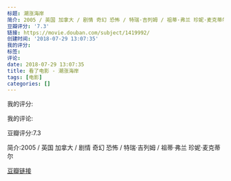 ```yaml
---
标题: 潮涨海岸
简介: 2005 / 英国 加拿大 / 剧情 奇幻 恐怖 / 特瑞·吉列姆 / 祖蒂·弗兰 珍妮·麦克蒂尔
豆瓣评分: '7.3'
链接: https://movie.douban.com/subject/1419992/
创建时间: '2018-07-29 13:07:35'
我的评分:
标签:
评论:
date: 2018-07-29 13:07:35
title: 看了电影 - 潮涨海岸
tags: [电影]
categories: []
---
```


我的评分:

我的评论:

豆瓣评分:7.3

简介:2005 / 英国 加拿大 / 剧情 奇幻 恐怖 / 特瑞·吉列姆 / 祖蒂·弗兰 珍妮·麦克蒂尔

[豆瓣链接](https://movie.douban.com/subject/1419992/)

